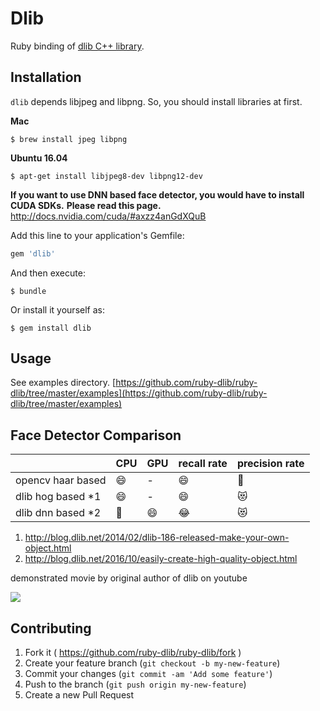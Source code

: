 # Dlib

Ruby binding of [dlib C++ library](http://dlib.net/).

## Installation

`dlib` depends libjpeg and libpng. So, you should install libraries at first.

**Mac**
```
$ brew install jpeg libpng
```

**Ubuntu 16.04**
```
$ apt-get install libjpeg8-dev libpng12-dev
```

**If you want to use DNN based face detector, you would have to install CUDA SDKs.**
**Please read this page.** http://docs.nvidia.com/cuda/#axzz4anGdXQuB

Add this line to your application's Gemfile:

```ruby
gem 'dlib'
```

And then execute:

    $ bundle

Or install it yourself as:

    $ gem install dlib

## Usage

See examples directory.
[https://github.com/ruby-dlib/ruby-dlib/tree/master/examples](https://github.com/ruby-dlib/ruby-dlib/tree/master/examples)

## Face Detector Comparison

|                   | CPU | GPU | recall rate | precision rate |
|-------------------|-----|-----|-------------|----------------|
| opencv haar based |  😄  |  -  |     😄       |       🤔        |
| dlib hog based *1 |  😄  |  -  |     😄       |       😻        |
| dlib dnn based *2 |  🤔  |  😄  |     😂       |       😻        |

1. http://blog.dlib.net/2014/02/dlib-186-released-make-your-own-object.html
2. http://blog.dlib.net/2016/10/easily-create-high-quality-object.html


demonstrated movie by original author of dlib on youtube


[![](https://img.youtube.com/vi/LsK0hzcEyHI/0.jpg)](http://www.youtube.com/watch?v=LsK0hzcEyHI "Click to play on Youtube.com")

## Contributing

1. Fork it ( https://github.com/ruby-dlib/ruby-dlib/fork )
2. Create your feature branch (`git checkout -b my-new-feature`)
3. Commit your changes (`git commit -am 'Add some feature'`)
4. Push to the branch (`git push origin my-new-feature`)
5. Create a new Pull Request
